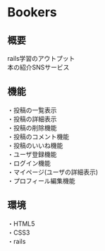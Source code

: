 # Bookers

## 概要
rails学習のアウトプット<br />
本の紹介SNSサービス

## 機能
・投稿の一覧表示<br />
・投稿の詳細表示<br />
・投稿の削除機能<br />
・投稿のコメント機能<br />
・投稿のいいね機能<br />
・ユーザ登録機能<br />
・ログイン機能<br />
・マイページ(ユーザの詳細表示)<br />
・プロフィール編集機能<br />

## 環境
・HTML5<br />
・CSS3<br />
・rails
